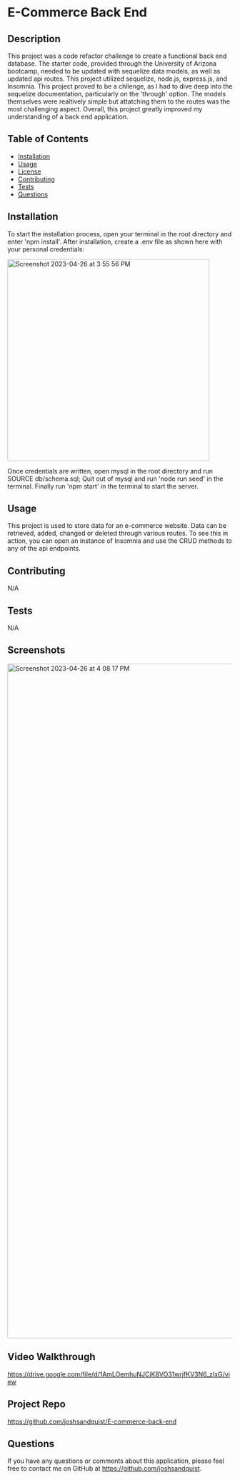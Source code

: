 # E-Commerce Back End

  

  ## Description
  This project was a code refactor challenge to create a functional back end database. The starter code, provided through the University of Arizona bootcamp, needed to be updated with sequelize data models, as well as updated api routes. This project utilized sequelize, node.js, express.js, and Insomnia. This project proved to be a chllenge, as I had to dive deep into the sequelize documentation, particularly on the 'through' option. The models themselves were realtively simple but attatching them to the routes was the most challenging aspect. Overall, this project greatly improved my understanding of a back end application.

  ## Table of Contents
  - [Installation](#installation)
  - [Usage](#usage)
  - [License](#license)
  - [Contributing](#contributing)
  - [Tests](#tests)
  - [Questions](#questions)

  ## Installation
  To start the installation process, open your terminal in the root directory and enter 'npm install'. After installation, create a .env file as shown here with your personal credentials: 
  
  <img width="452" alt="Screenshot 2023-04-26 at 3 55 56 PM" src="https://user-images.githubusercontent.com/104536533/234721418-850de217-75bc-4711-b4e4-f3cda41cedee.png">

  
  Once credentials are written, open mysql in the root directory and run SOURCE db/schema.sql; Quit out of mysql and run 'node run seed' in the terminal. Finally run 'npm start' in the terminal to start the server.

  ## Usage
  This project is used to store data for an e-commerce website. Data can be retrieved, added, changed or deleted through various routes. To see this in action, you can open an instance of Insomnia and use the CRUD methods to any of the api endpoints.

  ## Contributing
  N/A

  ## Tests
  N/A

  ## Screenshots
  
  <img width="1511" alt="Screenshot 2023-04-26 at 4 08 17 PM" src="https://user-images.githubusercontent.com/104536533/234721528-95f6c7c1-14a3-4512-b867-3acd99be5102.png">


  ## Video Walkthrough
  
  https://drive.google.com/file/d/1AmLOemhuNJCjK8VO31wrjfKV3N6_zIxG/view
  
  ## Project Repo
  
  https://github.com/joshsandquist/E-commerce-back-end

  ## Questions
  If you have any questions or comments about this application, please feel free to contact me on GitHub at https://github.com/joshsandquist.
